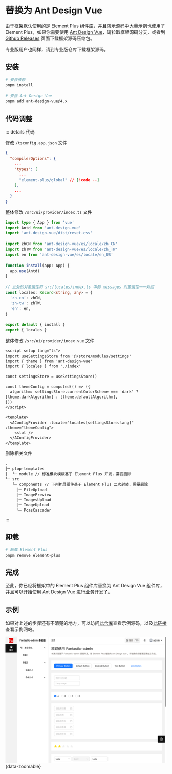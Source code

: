 # 替换为 Ant Design Vue

由于框架默认使用的是 Element Plus 组件库，并且演示源码中大量示例也使用了 Element Plus，如果你需要使用 [Ant Design Vue](https://www.antdv.com/docs/vue/introduce-cn)，请拉取框架源码分支，或者到 [Github Releases](https://github.com/Kpu-admin/web/releases) 页面下载框架源码压缩包。

专业版用户也同样，请到专业版仓库下载框架源码。

## 安装

```sh
# 安装依赖
pnpm install

# 安装 Ant Design Vue
pnpm add ant-design-vue@4.x
```

## 代码调整


::: details 代码

修改 `/tsconfig.app.json` 文件

```json
{
  "compilerOptions": {
    ...
    "types": [
      ...
      "element-plus/global" // [!code --]
    ],
    ...
  }
}
```

整体修改 `/src/ui/provider/index.ts` 文件

```ts
import type { App } from 'vue'
import Antd from 'ant-design-vue'
import 'ant-design-vue/dist/reset.css'

import zhCN from 'ant-design-vue/es/locale/zh_CN'
import zhTW from 'ant-design-vue/es/locale/zh_TW'
import en from 'ant-design-vue/es/locale/en_US'

function install(app: App) {
  app.use(Antd)
}

// 此处的对象属性和 src/locales/index.ts 中的 messages 对象属性一一对应
const locales: Record<string, any> = {
  'zh-cn': zhCN,
  'zh-tw': zhTW,
  'en': en,
}

export default { install }
export { locales }
```

整体修改 `/src/ui/provider/index.vue` 文件

```vue
<script setup lang="ts">
import useSettingsStore from '@/store/modules/settings'
import { theme } from 'ant-design-vue'
import { locales } from './index'

const settingsStore = useSettingsStore()

const themeConfig = computed(() => ({
  algorithm: settingsStore.currentColorScheme === 'dark' ? [theme.darkAlgorithm] : [theme.defaultAlgorithm],
}))
</script>

<template>
  <AConfigProvider :locale="locales[settingsStore.lang]" :theme="themeConfig">
    <slot />
  </AConfigProvider>
</template>
```

删除相关文件

```
.
├─ plop-templates
│  └─ module // 标准模块模板基于 Element Plus 开发，需要删除
└─ src
   └─ components // 下列扩展组件基于 Element Plus 二次封装，需要删除
     ├─ FileUpload
     ├─ ImagePreview
     ├─ ImagesUpload
     ├─ ImageUpload
     └─ PcasCascader
```

:::

## 卸载

```sh
# 卸载 Element Plus
pnpm remove element-plus
```

## 完成

至此，你已经将框架中的 Element Plus 组件库替换为 Ant Design Vue 组件库，并且可以开始使用 Ant Design Vue 进行业务开发了。

## 示例

如果对上述的步骤还有不清楚的地方，可以访问[此仓库](https://github.com/kpu-admin/antd-example)查看示例源码，以及[此链接](https://kpu-admin.kpui.top/antd-example/)查看示例网站。

![](/ui-antd.png){data-zoomable}
